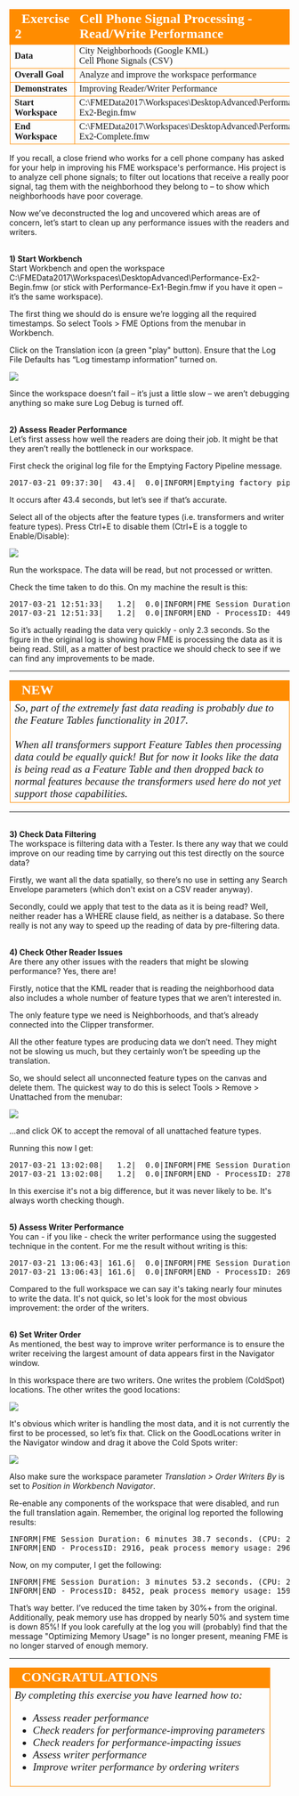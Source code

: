 <!--Exercise Section-->


<table style="border-spacing: 0px;border-collapse: collapse;font-family:serif">
<tr>
<td style="vertical-align:middle;background-color:darkorange;border: 2px solid darkorange">
<i class="fa fa-cogs fa-lg fa-pull-left fa-fw" style="color:white;padding-right: 12px;vertical-align:text-top"></i>
<span style="color:white;font-size:x-large;font-weight: bold">Exercise 2</span>
</td>
<td style="border: 2px solid darkorange;background-color:darkorange;color:white">
<span style="color:white;font-size:x-large;font-weight: bold">Cell Phone Signal Processing - Read/Write Performance</span>
</td>
</tr>

<tr>
<td style="border: 1px solid darkorange; font-weight: bold">Data</td>
<td style="border: 1px solid darkorange">City Neighborhoods (Google KML)<br>Cell Phone Signals (CSV)</td>
</tr>

<tr>
<td style="border: 1px solid darkorange; font-weight: bold">Overall Goal</td>
<td style="border: 1px solid darkorange">Analyze and improve the workspace performance</td>
</tr>

<tr>
<td style="border: 1px solid darkorange; font-weight: bold">Demonstrates</td>
<td style="border: 1px solid darkorange">Improving Reader/Writer Performance</td>
</tr>

<tr>
<td style="border: 1px solid darkorange; font-weight: bold">Start Workspace</td>
<td style="border: 1px solid darkorange">C:\FMEData2017\Workspaces\DesktopAdvanced\Performance-Ex2-Begin.fmw</td>
</tr>

<tr>
<td style="border: 1px solid darkorange; font-weight: bold">End Workspace</td>
<td style="border: 1px solid darkorange">C:\FMEData2017\Workspaces\DesktopAdvanced\Performance-Ex2-Complete.fmw</td>
</tr>

</table>

If you recall, a close friend who works for a cell phone company has asked for your help in improving his FME workspace's performance. His project is to analyze cell phone signals; to filter out locations that receive a really poor signal, tag them with the neighborhood they belong to – to show which neighborhoods have poor coverage.

Now we’ve deconstructed the log and uncovered which areas are of concern, let’s start to clean up any performance issues with the readers and writers.


<br>**1) Start Workbench**
<br>Start Workbench and open the workspace C:\FMEData2017\Workspaces\DesktopAdvanced\Performance-Ex2-Begin.fmw
(or stick with Performance-Ex1-Begin.fmw if you have it open – it’s the same workspace).

The first thing we should do is ensure we’re logging all the required timestamps. So select Tools &gt; FME Options from the menubar in Workbench.

Click on the Translation icon (a green "play" button). Ensure that the Log File Defaults has “Log timestamp information” turned on.

![](./Images/Img2.203.Ex2.LogOptionsDialog.png)

Since the workspace doesn’t fail – it’s just a little slow – we aren’t debugging anything so make sure Log Debug is turned off. 


<br>**2) Assess Reader Performance**
<br>Let’s first assess how well the readers are doing their job. It might be that they aren’t really the bottleneck in our workspace.

First check the original log file for the Emptying Factory Pipeline message.

<pre>
2017-03-21 09:37:30|  43.4|  0.0|INFORM|Emptying factory pipeline
</pre>

It occurs after 43.4 seconds, but let’s see if that’s accurate.

Select all of the objects after the feature types (i.e. transformers and writer feature types). Press Ctrl+E to disable them (Ctrl+E is a toggle to Enable/Disable):

![](./Images/Img2.204.Ex2.DisabledWorkspaceObjects.png)

Run the workspace. The data will be read, but not processed or written.

Check the time taken to do this. On my machine the result is this:

<pre>
2017-03-21 12:51:33|   1.2|  0.0|INFORM|FME Session Duration: 2.3 seconds. (CPU: 0.8s user, 0.3s system)
2017-03-21 12:51:33|   1.2|  0.0|INFORM|END - ProcessID: 4492, peak process memory usage: 84192 kB...
</pre>

So it’s actually reading the data very quickly - only 2.3 seconds. So the figure in the original log is showing how FME is processing the data as it is being read. Still, as a matter of best practice we should check to see if we can find any improvements to be made.

---

<!--New Section--> 

<table style="border-spacing: 0px">
<tr>
<td style="vertical-align:middle;background-color:darkorange;border: 2px solid darkorange">
<i class="fa fa-bolt fa-lg fa-pull-left fa-fw" style="color:white;padding-right: 12px;vertical-align:text-top"></i>
<span style="color:white;font-size:x-large;font-weight: bold;font-family:serif">NEW</span>
</td>
</tr>

<tr>
<td style="border: 1px solid darkorange">
<span style="font-family:serif; font-style:italic; font-size:larger">
So, part of the extremely fast data reading is probably due to the Feature Tables functionality in 2017.  
<br><br>When all transformers support Feature Tables then processing data could be equally quick! But for now it looks like the data is being read as a Feature Table and then dropped back to normal features because the transformers used here do not yet support those capabilities.
</span>
</td>
</tr>
</table>

---

<br>**3) Check Data Filtering**
<br>The workspace is filtering data with a Tester. Is there any way that we could improve on our reading time by carrying out this test directly on the source data?

Firstly, we want all the data spatially, so there’s no use in setting any Search Envelope parameters (which don't exist on a CSV reader anyway).

Secondly, could we apply that test to the data as it is being read? Well, neither reader has a WHERE clause field, as neither is a database. So there really is not any way to speed up the reading of data by pre-filtering data.


<br>**4) Check Other Reader Issues**
<br>Are there any other issues with the readers that might be slowing performance? Yes, there are!

Firstly, notice that the KML reader that is reading the neighborhood data also includes a whole number of feature types that we aren’t interested in.

The only feature type we need is Neighborhoods, and that’s already connected into the Clipper transformer.

All the other feature types are producing data we don’t need. They might not be slowing us much, but they certainly won’t be speeding up the translation.

So, we should select all unconnected feature types on the canvas and delete them. The quickest way to do this is select Tools &gt; Remove &gt; Unattached from the menubar:

![](./Images/Img2.205.Ex2.RemoveUnattached.png)

...and click OK to accept the removal of all unattached feature types.

Running this now I get:

<pre>
2017-03-21 13:02:08|   1.2|  0.0|INFORM|FME Session Duration: 1.3 seconds. (CPU: 0.9s user, 0.2s system)
2017-03-21 13:02:08|   1.2|  0.0|INFORM|END - ProcessID: 2788, peak process memory usage: 84084 kB...
</pre>

In this exercise it's not a big difference, but it was never likely to be. It's always worth checking though.


<br>**5) Assess Writer Performance**
<br>You can - if you like - check the writer performance using the suggested technique in the content. For me the result without writing is this:

<pre>
2017-03-21 13:06:43| 161.6|  0.0|INFORM|FME Session Duration: 2 minutes 43.5 seconds. (CPU: 159.6s user, 1.9s system)
2017-03-21 13:06:43| 161.6|  0.0|INFORM|END - ProcessID: 2696, peak process memory usage: 1598560 kB...
</pre>

Compared to the full workspace we can say it's taking nearly four minutes to write the data. It's not quick, so let's look for the most obvious improvement: the order of the writers.


<br>**6) Set Writer Order**
<br>As mentioned, the best way to improve writer performance is to ensure the writer receiving the largest amount of data appears first in the Navigator window.

In this workspace there are two writers. One writes the problem (ColdSpot) locations. The other writes the good locations:

![](./Images/Img2.206.Ex2.WriterNumbers.png)

It's obvious which writer is handling the most data, and it is not currently the first to be processed, so let’s fix that. Click on the GoodLocations writer in the Navigator window and drag it above the Cold Spots writer:

![](./Images/Img2.207.Ex2.MoveWriter.png)

Also make sure the workspace parameter *Translation &gt; Order Writers By* is set to *Position in Workbench Navigator*.

Re-enable any components of the workspace that were disabled, and run the full translation again. Remember, the original log reported the following results:

<pre>
INFORM|FME Session Duration: 6 minutes 38.7 seconds. (CPU: 274.1s user, 93.1s system)
INFORM|END - ProcessID: 2916, peak process memory usage: 2966832 kB, current process memory usage: 88072 kB
</pre>

Now, on my computer, I get the following:

<pre>
INFORM|FME Session Duration: 3 minutes 53.2 seconds. (CPU: 219.2s user, 11.7s system)
INFORM|END - ProcessID: 8452, peak process memory usage: 1598548 kB, current process memory usage: 81596 kB
</pre>

That’s way better. I’ve reduced the time taken by 30%+ from the original. Additionally, peak memory use has dropped by nearly 50% and system time is down 85%! If you look carefully at the log you will (probably) find that the message "Optimizing Memory Usage" is no longer present, meaning FME is no longer starved of enough memory.

---

<!--Exercise Congratulations Section--> 

<table style="border-spacing: 0px">
<tr>
<td style="vertical-align:middle;background-color:darkorange;border: 2px solid darkorange">
<i class="fa fa-thumbs-o-up fa-lg fa-pull-left fa-fw" style="color:white;padding-right: 12px;vertical-align:text-top"></i>
<span style="color:white;font-size:x-large;font-weight: bold;font-family:serif">CONGRATULATIONS</span>
</td>
</tr>

<tr>
<td style="border: 1px solid darkorange">
<span style="font-family:serif; font-style:italic; font-size:larger">
By completing this exercise you have learned how to:
<ul><li>Assess reader performance</li>
<li>Check readers for performance-improving parameters</li>
<li>Check readers for performance-impacting issues</li>
<li>Assess writer performance</li>
<li>Improve writer performance by ordering writers</li></ul>
</span>
</td>
</tr>
</table>
